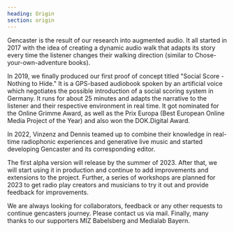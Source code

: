 ```yaml
---
heading: Origin
section: origin
---
```


Gencaster is the result of our research into augmented audio. It all started in 2017 with the idea of creating a dynamic audio walk that adapts its story every time the listener changes their walking direction (similar to Chose-your-own-adventure books).

In 2019, we finally produced our first proof of concept titled "Social Score - Nothing to Hide." It is a GPS-based audiobook spoken by an artificial voice which negotiates the possible introduction of a social scoring system in Germany. It runs for about 25 minutes and adapts the narrative to the listener and their respective environment in real time. It got nominated for the Online Grimme Award, as well as the Prix Europa (Best European Online Media Project of the Year) and also won the DOK.Digital Award.

In 2022, Vinzenz and Dennis teamed up to combine their knowledge in real-time radiophonic experiences and generative live music and started developing Gencaster and its corresponding editor.

The first alpha version will release by the summer of 2023. After that, we will start using it in production and continue to add improvements and extensions to the project. Further, a series of workshops are planned for 2023 to get radio play creators and musicians to try it out and provide feedback for improvements.

We are always looking for collaborators, feedback or any other requests to continue gencasters journey. Please contact us via mail. Finally, many thanks to our supporters MIZ Babelsberg and Medialab Bayern.
